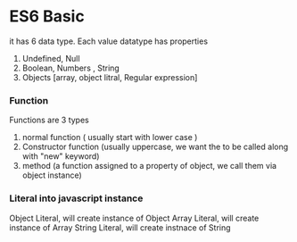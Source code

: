 # ES6 Basic

it has 6 data type.
Each value datatype has properties

1. Undefined, Null
2. Boolean, Numbers , String
3. Objects [array, object litral, Regular expression] 

### Function

Functions are 3 types
1. normal function ( usually start with lower case )
2. Constructor function (usually uppercase, we want the to be called along with "new" keyword)
3. method (a function assigned to a property of object, we call them via object instance)

### Literal into javascript instance

Object Literal,  will create instance of Object
Array Literal, will create instance of Array
String Literal, will create instnace of String